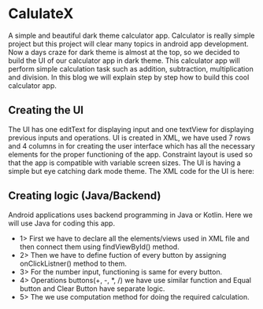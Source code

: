 # CalulateX

A simple and beautiful dark theme calculator app.
Calculator is really simple project but this project will clear many topics in android app development.
Now a days craze for dark theme is almost at the top, so we decided to build the UI of our calculator app in dark theme. This calculator app will perform simple calculation task such as addition, subtraction, multiplication and division. In this blog we will explain step by step how to build this cool calculator app.

## Creating the UI
The UI has one editText for displaying input and one textView for displaying previous inputs and operations. UI is created in XML, we have used 7 rows and 4 columns in for creating the user interface which has all the necessary elements for the proper functioning of the app. Constraint layout is used so that the app is compatible with variable screen sizes. The UI is having a simple but eye catching dark mode theme.
The XML code for the UI is here:

## Creating logic (Java/Backend)
Android applications uses backend programming in Java or Kotlin. Here we will use Java for coding this app. 
* 1>	First we have to declare all the elements/views used in XML file and then connect them using findViewById() method.
* 2>	Then we have to define fuction of every button by assigning onClickListner() method to them.
* 3>	For the number input, functioning is same for every button.
* 4>	Operations buttons(+, -, *, /) we have use similar function and Equal button and Clear Button have separate logic.
* 5>	The we use computation method for doing the required calculation.
